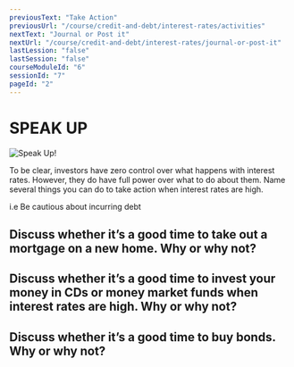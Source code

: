 ```yaml
---
previousText: "Take Action"
previousUrl: "/course/credit-and-debt/interest-rates/activities"
nextText: "Journal or Post it"
nextUrl: "/course/credit-and-debt/interest-rates/journal-or-post-it"
lastLession: "false"
lastSession: "false"
courseModuleId: "6"
sessionId: "7"
pageId: "2"
---
```



# SPEAK UP

![Speak Up!](/assets/img/lets-talk-about-it.png)

To be clear, investors have zero control over what happens with interest rates. However, they do have full power over what to do about them. Name several things you can do to take action when interest rates are high.

i.e Be cautious about incurring debt

## Discuss whether it’s a good time to take out a mortgage on a new home. Why or why not?

<sparkle-feed-post assignment-name="Discuss whether it’s a good time to take out a mortgage on a new home. Why or why not?" ></sparkle-feed-post>

## Discuss whether it’s a good time to invest your money in CDs or money market funds when interest rates are high. Why or why not?

<sparkle-feed-post assignment-name="Discuss whether it’s a good time to invest your money in CDs or money market funds when interest rates are high. Why or why not?" ></sparkle-feed-post>

## Discuss whether it’s a good time to buy bonds. Why or why not?

<sparkle-feed-post assignment-name="Discuss whether it’s a good time to buy bonds. Why or why not?" ></sparkle-feed-post>
